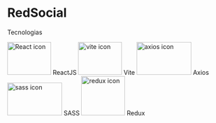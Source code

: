 # RedSocial













Tecnologias 

<img src="https://github.com/EmmanuelUs4/RedSocial/assets/120135105/ebd04604-3832-4742-b08c-d5ffaaeea1d9" alt="React icon" width="100" height="75">
ReactJS

<img src="https://github.com/EmmanuelUs4/RedSocial/assets/120135105/8b617fa3-b0b5-40e4-9c47-100f36535496" alt="vite icon" width="100" height="75">
Vite

<img src="https://github.com/EmmanuelUs4/RedSocial/assets/120135105/70dd4713-f460-4c61-97da-89fc9a9090d7" alt="axios icon" width="125" height="75">
Axios

<img src="https://github.com/EmmanuelUs4/RedSocial/assets/120135105/5e59f002-0f7f-425b-b481-4eced8771d59" alt="sass icon" width="125" height="75">
SASS

<img src="https://github.com/EmmanuelUs4/RedSocial/assets/120135105/4e886c21-fda0-4c15-bb1f-d2642d563589" alt="redux icon" width="100" height="90">
Redux

